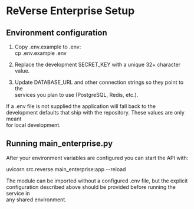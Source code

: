 # **ReVerse Enterprise Setup**

## **Environment configuration**

1. Copy .env.example to .env:  
   cp .env.example .env

2. Replace the development SECRET\_KEY with a unique 32+ character value.  
3. Update DATABASE\_URL and other connection strings so they point to the  
   services you plan to use (PostgreSQL, Redis, etc.).

If a .env file is not supplied the application will fall back to the  
development defaults that ship with the repository. These values are only meant  
for local development.

## **Running main\_enterprise.py**

After your environment variables are configured you can start the API with:

uvicorn src.reverse.main\_enterprise:app \--reload

The module can be imported without a configured .env file, but the explicit  
configuration described above should be provided before running the service in  
any shared environment.